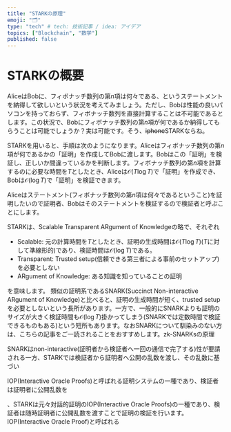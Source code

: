 ```yaml
---
title: "STARKの原理"
emoji: "🗂"
type: "tech" # tech: 技術記事 / idea: アイデア
topics: ["Blockchain", "数学"]
published: false
---
```


# STARKの概要
AliceはBobに、フィボナッチ数列の第$n$項は何々である、というステートメントを納得して欲しいという状況を考えてみましょう。ただし、Bobは性能の良いパソコンを持っておらず、フィボナッチ数列を直接計算することは不可能であるとします。この状況で、Bobにフィボナッチ数列の第$n$項が何であるか納得してもらうことは可能でしょうか？実は可能です。そう、~~iphone~~STARKならね。

STARKを用いると、手順は次のようになります。Aliceはフィボナッチ数列の第$n$項が何であるかの「証明」を作成してBobに渡します。Bobはこの「証明」を検証し、正しいか間違っているかを判断します。フィボナッチ数列の第$n$項を計算するのに必要な時間を$T$としたとき、Aliceは$\mathcal{O}(T \log T)$で「証明」を作成でき、Bobは$\mathcal{O}(\log T)$で「証明」を検証できます。

Aliceはステートメント(フィボナッチ数列の第$n$項は何々であるということ)を証明したいので証明者、Bobはそのステートメントを検証するので検証者と呼ぶことにします。

STARKは、Scalable Transparent ARgument of Knowledgeの略で、それぞれ

- Scalable: 元の計算時間を$T$としたとき、証明の生成時間は$\mathcal{O}(T \log T)$($T$に対して準線形的)であり、検証時間は$\mathcal{O}(\log T)$である。
- Transparent: Trusted setup(信頼できる第三者による事前のセットアップ)を必要としない
- ARgument of Knowledge: ある知識を知っていることの証明

を意味します。 類似の証明系であるSNARK(Succinct Non-interactive ARgument of Knowledge)と比べると、証明の生成時間が短く、trusted setupを必要としないという長所があります。一方で、一般的にSNARKよりも証明のサイズが大きく検証時間も$\mathcal{O}(\log T)$掛かってしまう(SNARKでは定数時間で検証できるものもある)という短所もあります。なおSNARKについて馴染みのない方は、こちらの記事をご一読されることをおすすめします。zk-SNARKsの原理

SNARKはnon-interactive(証明者から検証者へ一回の通信で完了する)性が要請される一方、STARKでは検証者から証明者へ公開の乱数を渡し、その乱数に基づい


IOP(Interactive Oracle Proofs)と呼ばれる証明システムの一種であり、検証者は証明者に公開乱数を

、STARKは元々対話的証明のIOP(Interactive Oracle Proofs)の一種であり、検証者は随時証明者に公開乱数を渡すことで証明の検証を行います。IOP(Interactive Oracle Proof)と呼ばれる

